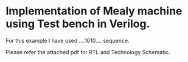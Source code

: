 # Implementation of Mealy machine using Test bench in Verilog.

For this example I have used ....1010.... sequence.


Please refer the attached pdf for RTL and Technology Schematic.

